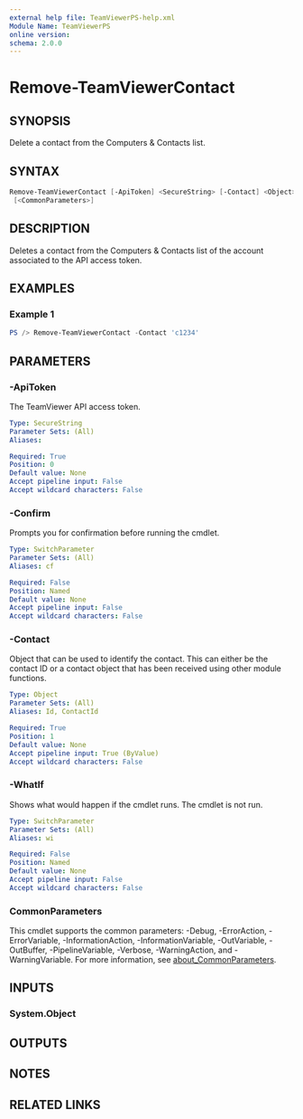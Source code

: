 ```yaml
---
external help file: TeamViewerPS-help.xml
Module Name: TeamViewerPS
online version:
schema: 2.0.0
---
```


# Remove-TeamViewerContact

## SYNOPSIS

Delete a contact from the Computers & Contacts list.

## SYNTAX

```powershell
Remove-TeamViewerContact [-ApiToken] <SecureString> [-Contact] <Object> [-WhatIf] [-Confirm]
 [<CommonParameters>]
```

## DESCRIPTION

Deletes a contact from the Computers & Contacts list of the account associated
to the API access token.

## EXAMPLES

### Example 1

```powershell
PS /> Remove-TeamViewerContact -Contact 'c1234'
```

## PARAMETERS

### -ApiToken

The TeamViewer API access token.

```yaml
Type: SecureString
Parameter Sets: (All)
Aliases:

Required: True
Position: 0
Default value: None
Accept pipeline input: False
Accept wildcard characters: False
```

### -Confirm

Prompts you for confirmation before running the cmdlet.

```yaml
Type: SwitchParameter
Parameter Sets: (All)
Aliases: cf

Required: False
Position: Named
Default value: None
Accept pipeline input: False
Accept wildcard characters: False
```

### -Contact

Object that can be used to identify the contact.
This can either be the contact ID or a contact object that has been received
using other module functions.

```yaml
Type: Object
Parameter Sets: (All)
Aliases: Id, ContactId

Required: True
Position: 1
Default value: None
Accept pipeline input: True (ByValue)
Accept wildcard characters: False
```

### -WhatIf

Shows what would happen if the cmdlet runs.
The cmdlet is not run.

```yaml
Type: SwitchParameter
Parameter Sets: (All)
Aliases: wi

Required: False
Position: Named
Default value: None
Accept pipeline input: False
Accept wildcard characters: False
```

### CommonParameters

This cmdlet supports the common parameters: -Debug, -ErrorAction, -ErrorVariable, -InformationAction, -InformationVariable, -OutVariable, -OutBuffer, -PipelineVariable, -Verbose, -WarningAction, and -WarningVariable. For more information, see [about_CommonParameters](http://go.microsoft.com/fwlink/?LinkID=113216).

## INPUTS

### System.Object

## OUTPUTS

## NOTES

## RELATED LINKS
